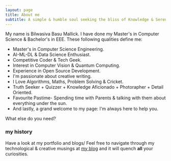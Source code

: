 ```yaml
---
layout: page
title: About me
subtitle: A simple & humble soul seeking the bliss of Knowledge & Serendipity!!!
---
```


My name is Bilwasiva Basu Mallick.  I have done my Master's in Computer Science & Bachelor's in EEE. These following qualities define me:

- Master's in Computer Science Engineering.
- AI-ML-DL & Data Science Enthusiast.
- Competitive Coder & Tech Geek.
- Interest in Computer Vision & Quantum Computing.
- Experience in Open Source Development.
- I'm passionate about creative writing.
- I Love Algorithms, Maths, Problem Solving & Cricket.
- Truth Seeker + Quizzer + Knowledge Aficionado + Photorapher + Detail Oriented.
- Favourite Pastime- Spending time with Parents & talking with them about everything under the sun.
- And lastly, a grand welcome to my page: I'm always here to help you.

What else do you need?

### my history

Have a look at my portfolio and blogs/ Feel free to navigate through my technological & creative musings at [my blog](https://bilwasiva.wordpress.com/) and it will quench **all** your curiosities.
